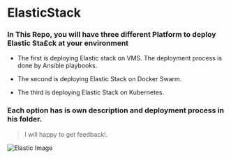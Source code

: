# ElasticStack

### In This Repo, you will have three different Platform to deploy Elastic Sta£ck at your environment

* The first is deploying Elastic stack on VMS.
The deployment process is done by Ansible playbooks.

* The second is deploying Elastic Stack on Docker Swarm.

* The third is deploying Elastic Stack on Kubernetes.

### Each option has is own description and deployment process in his folder.

> I will happy to get feedback!.    


![Elastic Image](https://miro.medium.com/max/892/1*AYP0Mg_MwJMm3Kbx8Xa8lQ.png)